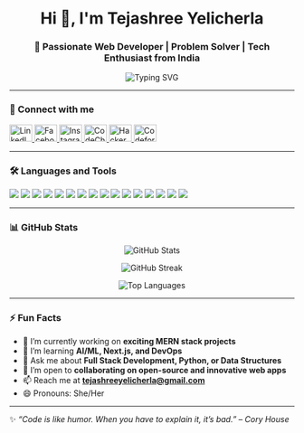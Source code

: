 <h1 align="center">Hi 👋, I'm Tejashree Yelicherla</h1>
<h3 align="center">🚀 Passionate Web Developer | Problem Solver | Tech Enthusiast from India</h3>

<p align="center">
  <img src="https://readme-typing-svg.demolab.com?font=Fira+Code&size=20&pause=1000&center=true&vCenter=true&width=435&lines=Full+Stack+Developer;ML+Enthusiast;Competitive+Programmer;Lifelong+Learner+%F0%9F%8C%9F" alt="Typing SVG" />
</p>

---

### 🔗 Connect with me
<p align="left">
  <a href="https://www.linkedin.com/in/tejashreeyelicherla" target="_blank">
    <img src="https://cdn.jsdelivr.net/npm/simple-icons@v3/icons/linkedin.svg" alt="LinkedIn" height="30" width="40"/>
  </a>
  <a href="https://fb.com/tejashree.yelicherla" target="_blank">
    <img src="https://cdn.jsdelivr.net/npm/simple-icons@v3/icons/facebook.svg" alt="Facebook" height="30" width="40"/>
  </a>
  <a href="https://instagram.com/tejashreereddy_8804" target="_blank">
    <img src="https://cdn.jsdelivr.net/npm/simple-icons@v3/icons/instagram.svg" alt="Instagram" height="30" width="40"/>
  </a>
  <a href="https://www.codechef.com/users/tejashree_567" target="_blank">
    <img src="https://cdn.jsdelivr.net/npm/simple-icons@v3/icons/codechef.svg" alt="CodeChef" height="30" width="40"/>
  </a>
  <a href="https://www.hackerrank.com/tejashreeyelich1" target="_blank">
    <img src="https://cdn.jsdelivr.net/npm/simple-icons@v3/icons/hackerrank.svg" alt="HackerRank" height="30" width="40"/>
  </a>
  <a href="https://codeforces.com/profile/tejashreecode" target="_blank">
    <img src="https://cdn.jsdelivr.net/npm/simple-icons@v3/icons/codeforces.svg" alt="Codeforces" height="30" width="40"/>
  </a>
</p>

---

### 🛠️ Languages and Tools

<p align="left">
  <img src="https://img.shields.io/badge/C-00599C?style=flat&logo=c&logoColor=white"/>
  <img src="https://img.shields.io/badge/C++-00599C?style=flat&logo=c%2B%2B&logoColor=white"/>
  <img src="https://img.shields.io/badge/Java-ED8B00?style=flat&logo=java&logoColor=white"/>
  <img src="https://img.shields.io/badge/Python-3776AB?style=flat&logo=python&logoColor=white"/>
  <img src="https://img.shields.io/badge/JavaScript-F7DF1E?style=flat&logo=javascript&logoColor=black"/>
  <img src="https://img.shields.io/badge/Angular-DD0031?style=flat&logo=angular&logoColor=white"/>
  <img src="https://img.shields.io/badge/React-61DAFB?style=flat&logo=react&logoColor=black"/>
  <img src="https://img.shields.io/badge/Node.js-339933?style=flat&logo=node.js&logoColor=white"/>
  <img src="https://img.shields.io/badge/Django-092E20?style=flat&logo=django&logoColor=white"/>
  <img src="https://img.shields.io/badge/MySQL-4479A1?style=flat&logo=mysql&logoColor=white"/>
  <img src="https://img.shields.io/badge/MongoDB-47A248?style=flat&logo=mongodb&logoColor=white"/>
  <img src="https://img.shields.io/badge/Git-F05032?style=flat&logo=git&logoColor=white"/>
  <img src="https://img.shields.io/badge/Linux-FCC624?style=flat&logo=linux&logoColor=black"/>
  <img src="https://img.shields.io/badge/TensorFlow-FF6F00?style=flat&logo=tensorflow&logoColor=white"/>
  <img src="https://img.shields.io/badge/PyTorch-EE4C2C?style=flat&logo=pytorch&logoColor=white"/>
  <img src="https://img.shields.io/badge/Figma-F24E1E?style=flat&logo=figma&logoColor=white"/>
</p>

---

### 📊 GitHub Stats
<p align="center">
  <img src="https://github-readme-stats.vercel.app/api?username=tejashree-ghub&show_icons=true&theme=radical" alt="GitHub Stats"/>
</p>

<p align="center">
  <img src="https://github-readme-streak-stats.herokuapp.com/?user=tejashree-ghub&theme=radical" alt="GitHub Streak"/>
</p>

<p align="center">
  <img src="https://github-readme-stats.vercel.app/api/top-langs/?username=tejashree-ghub&layout=compact&theme=radical" alt="Top Languages"/>
</p>

---

### ⚡ Fun Facts

- 🔭 I’m currently working on **exciting MERN stack projects**
- 🌱 I’m learning **AI/ML, Next.js, and DevOps**
- 💬 Ask me about **Full Stack Development, Python, or Data Structures**
- 👯 I’m open to **collaborating on open-source and innovative web apps**
- 📫 Reach me at **tejashreeyelicherla@gmail.com**
- 😄 Pronouns: She/Her

---

✨ _“Code is like humor. When you have to explain it, it’s bad.” – Cory House_


